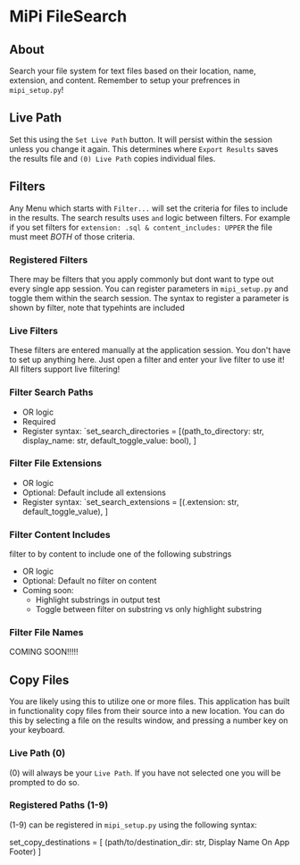 # MiPi FileSearch

## About
Search your file system for text files based on their location, name, extension, and content. Remember
to setup your prefrences in `mipi_setup.py`!

## Live Path
Set this using the `Set Live Path` button. It will persist within the session unless you change it again.
This determines where `Export Results` saves the results file and `(0) Live Path` copies individual files.

## Filters
Any Menu which starts with `Filter...` will set the criteria for files to include in the results.
The search results uses `and` logic between filters. For example if you set filters for `extension: .sql & content_includes: UPPER`
the file must meet *BOTH* of those criteria.

### Registered Filters
There may be filters that you apply commonly but dont want to type out every single app session. You can register
parameters in `mipi_setup.py` and toggle them within the search session. The syntax to register a parameter is shown
by filter, note that typehints are included

### Live Filters
These filters are entered manually at the application session. You don't have to set up anything here. Just open
a filter and enter your live filter to use it! All filters support live filtering!

### Filter Search Paths

- OR logic
- Required
- Register syntax: `set_search_directories = [(path_to_directory: str, display_name: str, default_toggle_value: bool), ]

### Filter File Extensions

- OR logic
- Optional: Default include all extensions
- Register syntax: `set_search_extensions = [(.extension: str, default_toggle_value), ]

### Filter Content Includes
filter to by content to include one of the following substrings

- OR logic 
- Optional: Default no filter on content
- Coming soon: 
   - Highlight substrings in output test
   - Toggle between filter on substring vs only highlight substring 

### Filter File Names

COMING SOON!!!!!

## Copy Files
You are likely using this to utilize one or more files. This application has built in functionality copy files from
their source into a new location. You can do this by selecting a file on the results window, and pressing a number key
on your keyboard.

### Live Path (0)
(0) will always be your `Live Path`. If you have not selected one you will be prompted to do so.

### Registered Paths (1-9)
(1-9) can be registered in `mipi_setup.py` using the following syntax:

set_copy_destinations = [ (path/to/destination_dir: str, Display Name On App Footer) ]
